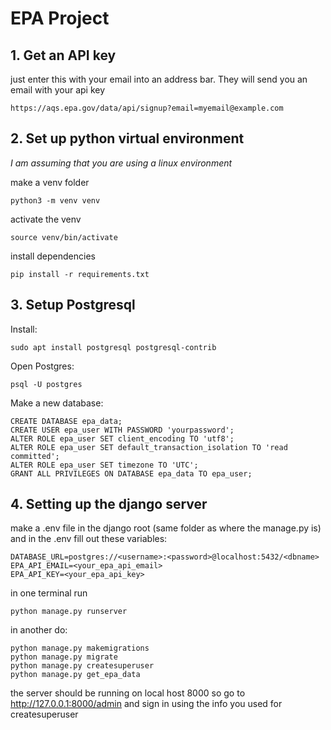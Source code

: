 # EPA Project
## 1. Get an API key 
just enter this with your email into an address bar. They will send you an email with your api key

`https://aqs.epa.gov/data/api/signup?email=myemail@example.com `

## 2. Set up python virtual environment
*I am assuming that you are using a linux environment*

make a venv folder

`python3 -m venv venv`

activate the venv

`source venv/bin/activate`

install dependencies

`pip install -r requirements.txt`

## 3. Setup Postgresql

Install:

  `sudo apt install postgresql postgresql-contrib`

Open Postgres:

`psql -U postgres`

Make a new database: 

```
CREATE DATABASE epa_data; 
CREATE USER epa_user WITH PASSWORD 'yourpassword';
ALTER ROLE epa_user SET client_encoding TO 'utf8';
ALTER ROLE epa_user SET default_transaction_isolation TO 'read committed';
ALTER ROLE epa_user SET timezone TO 'UTC';
GRANT ALL PRIVILEGES ON DATABASE epa_data TO epa_user;
```

## 4. Setting up the django server
make a .env file in the django root (same folder as where the manage.py is) and in the .env fill out these variables:
```
DATABASE_URL=postgres://<username>:<password>@localhost:5432/<dbname>
EPA_API_EMAIL=<your_epa_api_email>
EPA_API_KEY=<your_epa_api_key>
```

in one terminal run

`python manage.py runserver`

in another do:

```
python manage.py makemigrations
python manage.py migrate 
python manage.py createsuperuser
python manage.py get_epa_data
```

the server should be running on local host 8000 so go to http://127.0.0.1:8000/admin and sign in using the info you used for createsuperuser 

